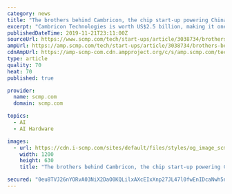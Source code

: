 ```yaml
---
category: news
title: "The brothers behind Cambricon, the chip start-up powering China’s AI ambitions"
excerpt: "Cambricon Technologies is worth US$2.5 billion, making it one of China’s most valuable AI chip start-ups Founded by brothers Chen Yunji and Chen Tianshi, its chips have been used to power nearly 100 million smartphones and servers File photo of a ..."
publishedDateTime: 2019-11-21T23:11:00Z
sourceUrl: https://www.scmp.com/tech/start-ups/article/3038734/brothers-behind-cambricon-chip-start-powering-chinas-ai-ambitions
ampUrl: https://amp.scmp.com/tech/start-ups/article/3038734/brothers-behind-cambricon-chip-start-powering-chinas-ai-ambitions
cdnAmpUrl: https://amp-scmp-com.cdn.ampproject.org/c/s/amp.scmp.com/tech/start-ups/article/3038734/brothers-behind-cambricon-chip-start-powering-chinas-ai-ambitions
type: article
quality: 70
heat: 70
published: true

provider:
  name: scmp.com
  domain: scmp.com

topics:
  - AI
  - AI Hardware

images:
  - url: https://cdn.i-scmp.com/sites/default/files/styles/og_image_scmp_generic/public/d8/images/methode/2019/11/22/2769d6ec-0b82-11ea-afcd-7b308be3ba45_image_hires_075033.JPG?itok=uwPvy4jy&amp;v=1574380238
    width: 1200
    height: 630
    title: "The brothers behind Cambricon, the chip start-up powering China’s AI ambitions"

secured: "0eu8TVJ26nYORvA03NiX2DaO0KQLilxAXcEIxXnp27JL47l0fwEnIDcaNwh5nuXw+YqG7bJxy4D5KkoNfHsuDuK7wWXCZw86nUxhYqqDjGPA4Er+setrWezQZxOwcu4+yWZPMDKJpW1oOjyoQ7RK1lOjDy6o2IaArQ1/ZG8Mrntj81eNE7ou//GlexI0Ko+nvcyqKimRcs8ce7R2CawvNdZwCrY4wjFmq0zWOq3D+0n5ReOVEsGBjEdlBQwtExYoNW1NDvA/z7xj+YVPwrOPLA==;IUlTW3cd/foFEgm+PYDm4g=="
---
```


